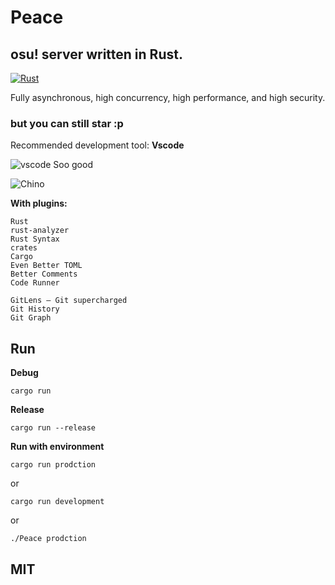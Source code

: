# Peace

## osu! server written in Rust.

[![Rust](https://forthebadge.com/images/badges/made-with-rust.svg)](https://forthebadge.com)

Fully asynchronous, high concurrency, high performance, and high security.

### but you can still star :p

Recommended development tool: **Vscode**

![vscode](http://miya.ink/news.png)
Soo good

![Chino](http://miya.ink/22.png)

**With plugins:**

```
Rust
rust-analyzer
Rust Syntax
crates
Cargo
Even Better TOML
Better Comments
Code Runner

GitLens — Git supercharged
Git History
Git Graph
```

## Run

**Debug**
```
cargo run
```

**Release**
```
cargo run --release
```

**Run with environment**
```
cargo run prodction
```
or
```
cargo run development
```
or
```
./Peace prodction
```

## MIT
